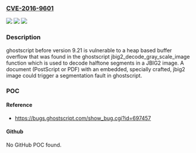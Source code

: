 ### [CVE-2016-9601](https://cve.mitre.org/cgi-bin/cvename.cgi?name=CVE-2016-9601)
![](https://img.shields.io/static/v1?label=Product&message=ghostscript&color=blue)
![](https://img.shields.io/static/v1?label=Version&message=n%2Fa&color=blue)
![](https://img.shields.io/static/v1?label=Vulnerability&message=CWE-190-%3ECWE-122&color=brighgreen)

### Description

ghostscript before version 9.21 is vulnerable to a heap based buffer overflow that was found in the ghostscript jbig2_decode_gray_scale_image function which is used to decode halftone segments in a JBIG2 image. A document (PostScript or PDF) with an embedded, specially crafted, jbig2 image could trigger a segmentation fault in ghostscript.

### POC

#### Reference
- https://bugs.ghostscript.com/show_bug.cgi?id=697457

#### Github
No GitHub POC found.

